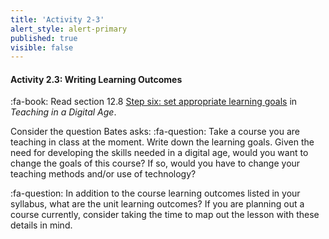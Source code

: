 ```yaml
---
title: 'Activity 2-3'
alert_style: alert-primary
published: true
visible: false
---
```



#### Activity 2.3: Writing Learning Outcomes

:fa-book: Read section 12.8 [Step six: set appropriate learning goals](https://pressbooks.bccampus.ca/teachinginadigitalagev2/chapter/11-8-step-six-set-appropriate-learning-goals/) in *Teaching in a Digital Age*.

Consider the question Bates asks:
:fa-question: Take a course you are teaching in class at the moment. Write down the learning goals. Given the need for developing the skills needed in a digital age, would you want to change the goals of this course? If so, would you have to change your teaching methods and/or use of technology?

:fa-question: In addition to the course learning outcomes listed in your syllabus, what are the unit learning outcomes?  If you are planning out a course currently, consider taking the time to map out the lesson with these details in mind.
